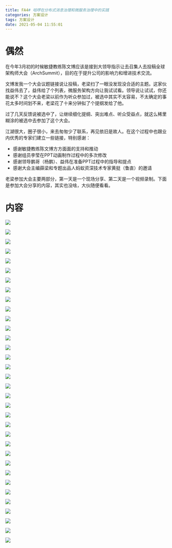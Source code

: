 ```yaml
---
title: FA4# 哈啰在分布式消息治理和微服务治理中的实践
categories: 方案设计
tags: 方案设计
date: 2021-05-04 11:55:01
---
```




# 偶然

在今年3月初的时候敏捷教练陈文博应该是接到大领导指示让去召集人去投稿全球架构师大会（ArchSummit），目的在于提升公司的影响力和增进技术交流。



文博发我一个大会议题链接说让投稿，老梁扫了一眼没发现没合适的主题。这家伙找益伟去了，益伟给了个列表，微服务架构方向让我试试看。领导说让试试，你还能说不？这个大会老梁以前作为听众参加过，被选中其实不太容易，不太确定的事花太多时间划不来，老梁花了十来分钟拟了个提纲发给了他。



过了几天反馈说被选中了，让继续细化提纲、突出难点、听众受益点，就这么稀里糊涂的被选中去参加了这个大会。



江湖很大，圈子很小，来去匆匆少了联系，再见依旧是故人。在这个过程中也跟业内优秀的专家们建立一些链接，特别感谢：

* 感谢敏捷教练陈文博方方面面的支持和推动
* 感谢组员李莹在PPT动画制作过程中的多次修改
* 感谢领导鹏哥（杨鹏）、益伟在准备PPT过程中的指导和提点
* 感谢大会主编薛梁和专题出品人蚂蚁资深技术专家黄挺（鲁直）的邀请



老梁参加大会主要两部分，第一天是一个现场分享、第二天是一个视频录制。下面是参加大会分享的内容，其实也没啥，大伙随便看看。



<!--more-->



# 内容



![](https://gitee.com/laoliangcode/md-picture/raw/master/img/20210504130210.png)

![](https://gitee.com/laoliangcode/md-picture/raw/master/img/20210504130355.png)

![](https://gitee.com/laoliangcode/md-picture/raw/master/img/20210504130412.png)



![](https://gitee.com/laoliangcode/md-picture/raw/master/img/20210504130442.png)

![](https://gitee.com/laoliangcode/md-picture/raw/master/img/20210504130510.png)

![](https://gitee.com/laoliangcode/md-picture/raw/master/img/20210504130529.png)

![](https://gitee.com/laoliangcode/md-picture/raw/master/img/20210504130550.png)

![](https://gitee.com/laoliangcode/md-picture/raw/master/img/20210504130608.png)

![](https://gitee.com/laoliangcode/md-picture/raw/master/img/20210504130625.png)

![](https://gitee.com/laoliangcode/md-picture/raw/master/img/20210504130641.png)

![](https://gitee.com/laoliangcode/md-picture/raw/master/img/20210504130701.png)

![](https://gitee.com/laoliangcode/md-picture/raw/master/img/20210504130718.png)

![](https://gitee.com/laoliangcode/md-picture/raw/master/img/20210504130742.png)

![](https://gitee.com/laoliangcode/md-picture/raw/master/img/20210504130804.png)

![](https://gitee.com/laoliangcode/md-picture/raw/master/img/20210504130837.png)

![](https://gitee.com/laoliangcode/md-picture/raw/master/img/20210504130930.png)

![](https://gitee.com/laoliangcode/md-picture/raw/master/img/20210504130950.png)

![](https://gitee.com/laoliangcode/md-picture/raw/master/img/20210504131010.png)

![](https://gitee.com/laoliangcode/md-picture/raw/master/img/20210504131029.png)

![](https://gitee.com/laoliangcode/md-picture/raw/master/img/20210504131044.png)

![](https://gitee.com/laoliangcode/md-picture/raw/master/img/20210504131106.png)

![](https://gitee.com/laoliangcode/md-picture/raw/master/img/20210504131126.png)

![](https://gitee.com/laoliangcode/md-picture/raw/master/img/20210504131144.png)

![](https://gitee.com/laoliangcode/md-picture/raw/master/img/20210504131201.png)

![](https://gitee.com/laoliangcode/md-picture/raw/master/img/20210504131219.png)

![](https://gitee.com/laoliangcode/md-picture/raw/master/img/20210504131235.png)

![](https://gitee.com/laoliangcode/md-picture/raw/master/img/20210504131303.png)

![](https://gitee.com/laoliangcode/md-picture/raw/master/img/20210504131347.png)

![](https://gitee.com/laoliangcode/md-picture/raw/master/img/20210504131403.png)

![](https://gitee.com/laoliangcode/md-picture/raw/master/img/20210504131422.png)

![](https://gitee.com/laoliangcode/md-picture/raw/master/img/20210504131505.png)

![](https://gitee.com/laoliangcode/md-picture/raw/master/img/20210504131524.png)

![](https://gitee.com/laoliangcode/md-picture/raw/master/img/20210504131539.png)

![](https://gitee.com/laoliangcode/md-picture/raw/master/img/20210504183140.png)

